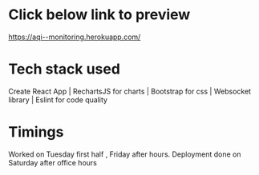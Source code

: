 # Click below link to preview
https://aqi--monitoring.herokuapp.com/

# Tech stack used
Create React App | RechartsJS for charts | Bootstrap for css | Websocket library | Eslint for code quality


# Timings 
Worked on Tuesday first half , Friday after hours.
Deployment done on Saturday after office hours 
